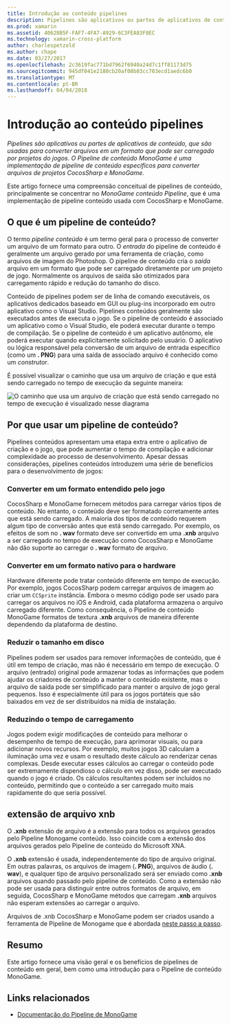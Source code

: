 ```yaml
---
title: Introdução ao conteúdo pipelines
description: Pipelines são aplicativos ou partes de aplicativos de conteúdo, que são usadas para converter arquivos em um formato que pode ser carregado por projetos do jogos. O Pipeline de conteúdo MonoGame é uma implementação de pipeline de conteúdo específicos para converter arquivos de projetos CocosSharp e MonoGame.
ms.prod: xamarin
ms.assetid: 40628B5F-FAF7-4FA7-A929-6C3FEA83F8EC
ms.technology: xamarin-cross-platform
author: charlespetzold
ms.author: chape
ms.date: 03/27/2017
ms.openlocfilehash: 2c3619fac771bd7962f6940a24d7c1ff81173d75
ms.sourcegitcommit: 945df041e2180cb20af08b83cc703ecd1aedc6b0
ms.translationtype: MT
ms.contentlocale: pt-BR
ms.lasthandoff: 04/04/2018
---
```

# <a name="introduction-to-content-pipelines"></a>Introdução ao conteúdo pipelines

_Pipelines são aplicativos ou partes de aplicativos de conteúdo, que são usadas para converter arquivos em um formato que pode ser carregado por projetos do jogos. O Pipeline de conteúdo MonoGame é uma implementação de pipeline de conteúdo específicos para converter arquivos de projetos CocosSharp e MonoGame._

Este artigo fornece uma compreensão conceitual de pipelines de conteúdo, principalmente se concentrar no *MonoGame conteúdo Pipeline*, que é uma implementação de pipeline conteúdo usada com CocosSharp e MonoGame.


## <a name="what-is-a-content-pipeline"></a>O que é um pipeline de conteúdo?

O termo *pipeline conteúdo* é um termo geral para o processo de converter um arquivo de um formato para outro. O *entrada* do pipeline de conteúdo é geralmente um arquivo gerado por uma ferramenta de criação, como arquivos de imagem do Photoshop. O pipeline de conteúdo cria o *saída* arquivo em um formato que pode ser carregado diretamente por um projeto de jogo. Normalmente os arquivos de saída são otimizados para carregamento rápido e redução do tamanho do disco.

Conteúdo de pipelines podem ser de linha de comando executáveis, os aplicativos dedicados baseado em GUI ou plug-ins incorporado em outro aplicativo como o Visual Studio. Pipelines conteúdos geralmente são executados antes de executa o jogo. Se o pipeline de conteúdo é associado um aplicativo como o Visual Studio, ele poderá executar durante o tempo de compilação. Se o pipeline de conteúdo é um aplicativo autônomo, ele poderá executar quando explicitamente solicitado pelo usuário. O aplicativo ou lógica responsável pela conversão de um arquivo de entrada específico (como um **. PNG**) para uma saída de associado arquivo é conhecido como um *construtor*. 

É possível visualizar o caminho que usa um arquivo de criação e que está sendo carregado no tempo de execução da seguinte maneira:

![](introduction-images/image1.png "O caminho que usa um arquivo de criação que está sendo carregado no tempo de execução é visualizado nesse diagrama")

## <a name="why-use-a-content-pipeline"></a>Por que usar um pipeline de conteúdo?

Pipelines conteúdos apresentam uma etapa extra entre o aplicativo de criação e o jogo, que pode aumentar o tempo de compilação e adicionar complexidade ao processo de desenvolvimento. Apesar dessas considerações, pipelines conteúdos introduzem uma série de benefícios para o desenvolvimento de jogos:


### <a name="converting-to-a-format-understood-by-the-game"></a>Converter em um formato entendido pelo jogo

CocosSharp e MonoGame fornecem métodos para carregar vários tipos de conteúdo. No entanto, o conteúdo deve ser formatado corretamente antes que está sendo carregado. A maioria dos tipos de conteúdo requerem algum tipo de conversão antes que está sendo carregado. Por exemplo, os efeitos de som no **. wav** formato deve ser convertido em uma **.xnb** arquivo a ser carregado no tempo de execução como CocosSharp e MonoGame não dão suporte ao carregar o **. wav** formato de arquivo.


### <a name="converting-to-a-format-native-to-the-hardware"></a>Converter em um formato nativo para o hardware

Hardware diferente pode tratar conteúdo diferente em tempo de execução. Por exemplo, jogos CocosSharp podem carregar arquivos de imagem ao criar um `CCSprite` instância. Embora o mesmo código pode ser usado para carregar os arquivos no iOS e Android, cada plataforma armazena o arquivo carregado diferente. Como consequência, o Pipeline de conteúdo MonoGame formatos de textura **.xnb** arquivos de maneira diferente dependendo da plataforma de destino.


### <a name="reducing-size-on-disk"></a>Reduzir o tamanho em disco 

Pipelines podem ser usados para remover informações de conteúdo, que é útil em tempo de criação, mas não é necessário em tempo de execução. O arquivo (entrado) original pode armazenar todas as informações que podem ajudar os criadores de conteúdo a manter o conteúdo existente, mas o arquivo de saída pode ser simplificado para manter o arquivo de jogo geral pequenos. Isso é especialmente útil para os jogos portáteis que são baixados em vez de ser distribuídos na mídia de instalação.


### <a name="reducing-load-time"></a>Reduzindo o tempo de carregamento

Jogos podem exigir modificações de conteúdo para melhorar o desempenho de tempo de execução, para aprimorar visuais, ou para adicionar novos recursos. Por exemplo, muitos jogos 3D calculam a iluminação uma vez e usam o resultado deste cálculo ao renderizar cenas complexas. Desde executar esses cálculos ao carregar o conteúdo pode ser extremamente dispendioso o cálculo em vez disso, pode ser executado quando o jogo é criado. Os cálculos resultantes podem ser incluídos no conteúdo, permitindo que o conteúdo a ser carregado muito mais rapidamente do que seria possível. 


## <a name="xnb-file-extension"></a>extensão de arquivo xnb

O **.xnb** extensão de arquivo é a extensão para todos os arquivos gerados pelo Pipeline Monogame conteúdo. Isso coincide com a extensão dos arquivos gerados pelo Pipeline de conteúdo do Microsoft XNA.

O **.xnb** extensão é usada, independentemente do tipo de arquivo original. Em outras palavras, os arquivos de imagem (**. PNG**), arquivos de áudio (**. wav**), e qualquer tipo de arquivo personalizado será ser enviado como **.xnb** arquivos quando passado pelo pipeline de conteúdo. Como a extensão não pode ser usada para distinguir entre outros formatos de arquivo, em seguida, CocosSharp e MonoGame métodos que carregam **.xnb** arquivos não esperam extensões ao carregar o arquivo.

Arquivos de .xnb CocosSharp e MonoGame podem ser criados usando a ferramenta de Pipeline de Monogame que é abordada [neste passo a passo](~/graphics-games/cocossharp/content-pipeline/walkthrough.md).


## <a name="summary"></a>Resumo

Este artigo fornece uma visão geral e os benefícios de pipelines de conteúdo em geral, bem como uma introdução para o Pipeline de conteúdo MonoGame.

## <a name="related-links"></a>Links relacionados

- [Documentação do Pipeline de MonoGame](http://www.monogame.net/documentation/?page=Pipeline)
